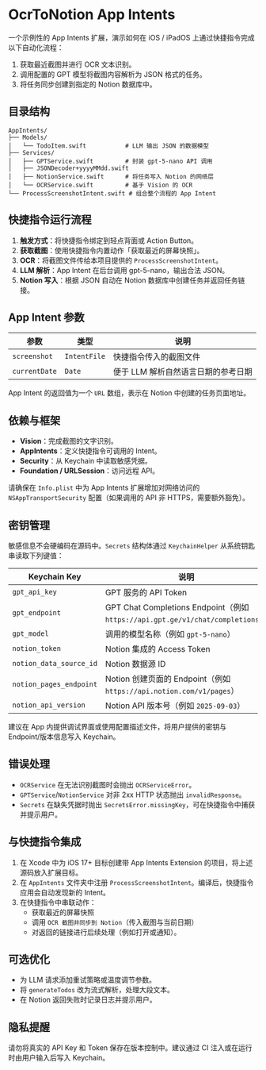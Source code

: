 # OcrToNotion App Intents

一个示例性的 App Intents 扩展，演示如何在 iOS / iPadOS 上通过快捷指令完成以下自动化流程：

1. 获取最近截图并进行 OCR 文本识别。
2. 调用配置的 GPT 模型将截图内容解析为 JSON 格式的任务。
3. 将任务同步创建到指定的 Notion 数据库中。

## 目录结构

```
AppIntents/
├── Models/
│   └── TodoItem.swift           # LLM 输出 JSON 的数据模型
├── Services/
│   ├── GPTService.swift         # 封装 gpt-5-nano API 调用
│   ├── JSONDecoder+yyyyMMdd.swift
│   ├── NotionService.swift      # 将任务写入 Notion 的网络层
│   └── OCRService.swift         # 基于 Vision 的 OCR
└── ProcessScreenshotIntent.swift # 组合整个流程的 App Intent
```

## 快捷指令运行流程

1. **触发方式**：将快捷指令绑定到轻点背面或 Action Button。
2. **获取截图**：使用快捷指令内置动作「获取最近的屏幕快照」。
3. **OCR**：将截图文件传给本项目提供的 `ProcessScreenshotIntent`。
4. **LLM 解析**：App Intent 在后台调用 gpt-5-nano，输出合法 JSON。
5. **Notion 写入**：根据 JSON 自动在 Notion 数据库中创建任务并返回任务链接。

## App Intent 参数

| 参数         | 类型        | 说明                                 |
|--------------|-------------|--------------------------------------|
| `screenshot` | `IntentFile`| 快捷指令传入的截图文件               |
| `currentDate`| `Date`      | 便于 LLM 解析自然语言日期的参考日期 |

App Intent 的返回值为一个 `URL` 数组，表示在 Notion 中创建的任务页面地址。

## 依赖与框架

* **Vision**：完成截图的文字识别。
* **AppIntents**：定义快捷指令可调用的 Intent。
* **Security**：从 Keychain 中读取敏感凭据。
* **Foundation / URLSession**：访问远程 API。

请确保在 `Info.plist` 中为 App Intents 扩展增加对网络访问的 `NSAppTransportSecurity` 配置（如果调用的 API 非 HTTPS，需要额外豁免）。

## 密钥管理

敏感信息不会硬编码在源码中。`Secrets` 结构体通过 `KeychainHelper` 从系统钥匙串读取下列键值：

| Keychain Key               | 说明                                       |
|---------------------------|--------------------------------------------|
| `gpt_api_key`             | GPT 服务的 API Token                       |
| `gpt_endpoint`            | GPT Chat Completions Endpoint（例如 `https://api.gpt.ge/v1/chat/completions`） |
| `gpt_model`               | 调用的模型名称（例如 `gpt-5-nano`）        |
| `notion_token`            | Notion 集成的 Access Token                 |
| `notion_data_source_id`   | Notion 数据源 ID                           |
| `notion_pages_endpoint`   | Notion 创建页面的 Endpoint（例如 `https://api.notion.com/v1/pages`） |
| `notion_api_version`      | Notion API 版本号（例如 `2025-09-03`）     |

建议在 App 内提供调试界面或使用配置描述文件，将用户提供的密钥与 Endpoint/版本信息写入 Keychain。

## 错误处理

* `OCRService` 在无法识别截图时会抛出 `OCRServiceError`。
* `GPTService`/`NotionService` 对非 2xx HTTP 状态抛出 `invalidResponse`。
* `Secrets` 在缺失凭据时抛出 `SecretsError.missingKey`，可在快捷指令中捕获并提示用户。

## 与快捷指令集成

1. 在 Xcode 中为 iOS 17+ 目标创建带 App Intents Extension 的项目，将上述源码放入扩展目标。
2. 在 `AppIntents` 文件夹中注册 `ProcessScreenshotIntent`。编译后，快捷指令应用会自动发现新的 Intent。
3. 在快捷指令中串联动作：
   - 获取最近的屏幕快照
   - 调用 `OCR 截图并同步到 Notion`（传入截图与当前日期）
   - 对返回的链接进行后续处理（例如打开或通知）。

## 可选优化

* 为 LLM 请求添加重试策略或温度调节参数。
* 将 `generateTodos` 改为流式解析，处理大段文本。
* 在 Notion 返回失败时记录日志并提示用户。

## 隐私提醒

请勿将真实的 API Key 和 Token 保存在版本控制中。建议通过 CI 注入或在运行时由用户输入后写入 Keychain。
